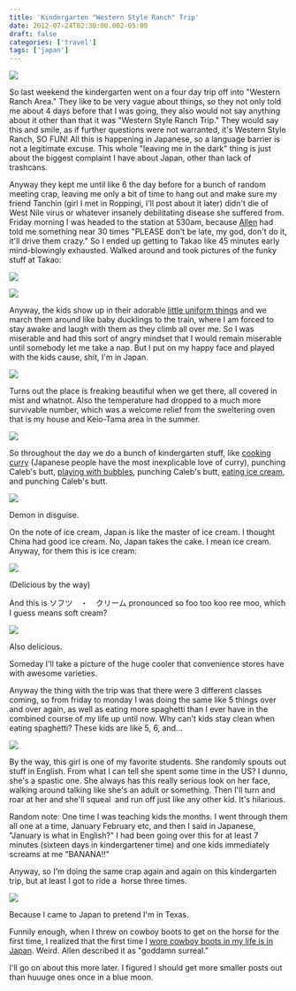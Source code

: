 ```yaml
---
title: 'Kindergarten "Western Style Ranch" Trip'
date: 2012-07-24T02:30:00.002-05:00
draft: false
categories: ['travel']
tags: ['japan']
---
```


[![](http://1.bp.blogspot.com/-TsAX21mULKQ/UA5OEJ-4r4I/AAAAAAAAAVs/Q4L9cRlQ6GM/s640/IMG_2118.JPG)](http://1.bp.blogspot.com/-TsAX21mULKQ/UA5OEJ-4r4I/AAAAAAAAAVs/Q4L9cRlQ6GM/s1600/IMG_2118.JPG)



So last weekend the kindergarten went on a four day trip off into "Western Ranch Area." They like to be very vague about things, so they not only told me about 4 days before that I was going, they also would not say anything about it other than that it was "Western Style Ranch Trip." They would say this and smile, as if further questions were not warranted, it's Western Style Ranch, SO FUN! All this is happening in Japanese, so a language barrier is not a legitimate excuse. This whole "leaving me in the dark" thing is just about the biggest complaint I have about Japan, other than lack of trashcans.


Anyway they kept me until like 6 the day before for a bunch of random meeting crap, leaving me only a bit of time to hang out and make sure my friend Tanchin (girl I met in Roppingi, I'll post about it later) didn't die of West Nile virus or whatever insanely debilitating disease she suffered from. Friday morning I was headed to the station at 530am, because [Allen](http://www.flickr.com/photos/ablate/7628630418/in/photostream) had told me something near 30 times "PLEASE don't be late, my god, don't do it, it'll drive them crazy." So I ended up getting to Takao like 45 minutes early mind-blowingly exhausted. Walked around and took pictures of the funky stuff at Takao:


[![](http://3.bp.blogspot.com/-PzxejxEBPOc/UA5A_5hIWeI/AAAAAAAAAUY/mP6XIRIKZpE/s320/IMG_1884.JPG)](http://3.bp.blogspot.com/-PzxejxEBPOc/UA5A_5hIWeI/AAAAAAAAAUY/mP6XIRIKZpE/s1600/IMG_1884.JPG)

[![](http://1.bp.blogspot.com/-xQQyNynOUjI/UA5A9RJwfEI/AAAAAAAAAUQ/yhcjLWOVlG4/s320/IMG_1883.JPG)](http://1.bp.blogspot.com/-xQQyNynOUjI/UA5A9RJwfEI/AAAAAAAAAUQ/yhcjLWOVlG4/s1600/IMG_1883.JPG)
















Anyway, the kids show up in their adorable [little uniform things](http://www.flickr.com/photos/ablate/7628791850/in/photostream) and we march them around like baby ducklings to the train, where I am forced to stay awake and laugh with them as they climb all over me. So I was miserable and had this sort of angry mindset that I would remain miserable until somebody let me take a nap. But I put on my happy face and played with the kids cause, shit, I'm in Japan.


[![](http://4.bp.blogspot.com/-iUB6Wll72I8/UA5FmRUW45I/AAAAAAAAAUw/2zlORcWb7f0/s400/IMG_1892.JPG)](http://4.bp.blogspot.com/-iUB6Wll72I8/UA5FmRUW45I/AAAAAAAAAUw/2zlORcWb7f0/s1600/IMG_1892.JPG)



Turns out the place is freaking beautiful when we get there, all covered in mist and whatnot. Also the temperature had dropped to a much more survivable number, which was a welcome relief from the sweltering oven that is my house and Keio-Tama area in the summer.


[![](http://1.bp.blogspot.com/-nCaIAKTrNHQ/UA5EgW9kA3I/AAAAAAAAAUk/7DE1_LeF_XI/s400/IMG_1919.JPG)](http://1.bp.blogspot.com/-nCaIAKTrNHQ/UA5EgW9kA3I/AAAAAAAAAUk/7DE1_LeF_XI/s1600/IMG_1919.JPG)



So throughout the day we do a bunch of kindergarten stuff, like [cooking curry](http://www.flickr.com/photos/ablate/7628739110/in/photostream) (Japanese people have the most inexplicable love of curry), punching Caleb's butt, [playing with bubbles](http://www.flickr.com/photos/ablate/7629404244/in/photostream), punching Caleb's butt, [eating ice cream](http://www.flickr.com/photos/ablate/7628733492/in/photostream), and punching Caleb's butt.


[![](http://2.bp.blogspot.com/-sTakqpQu_LU/UA5GbCmYXCI/AAAAAAAAAU8/xC7x3x7EF9Q/s400/IMG_1947.JPG)](http://2.bp.blogspot.com/-sTakqpQu_LU/UA5GbCmYXCI/AAAAAAAAAU8/xC7x3x7EF9Q/s1600/IMG_1947.JPG)

Demon in disguise. 


On the note of ice cream, Japan is like the master of ice cream. I thought China had good ice cream. No, Japan takes the cake. I mean ice cream. Anyway, for them this is ice cream:


[![](http://3.bp.blogspot.com/-Zp2rXDAVpQo/UA5Ime4JTdI/AAAAAAAAAVE/E84AHqrOrqY/s400/IMG_2138.JPG)](http://3.bp.blogspot.com/-Zp2rXDAVpQo/UA5Ime4JTdI/AAAAAAAAAVE/E84AHqrOrqY/s1600/IMG_2138.JPG)

(Delicious by the way)

And this is ソフツ　・　クリーム pronounced so foo too koo ree moo, which I guess means soft cream?


[![](http://4.bp.blogspot.com/-LzDdMGStEio/UA5JQh0ADAI/AAAAAAAAAVM/o_cpuqMsslY/s400/IMG_1941.JPG)](http://4.bp.blogspot.com/-LzDdMGStEio/UA5JQh0ADAI/AAAAAAAAAVM/o_cpuqMsslY/s1600/IMG_1941.JPG)

Also delicious.

Someday I'll take a picture of the huge cooler that convenience stores have with awesome varieties.

Anyway the thing with the trip was that there were 3 different classes coming, so from friday to monday I was doing the same like 5 things over and over again, as well as eating more spaghetti than I ever have in the combined course of my life up until now. Why can't kids stay clean when eating spaghetti? These kids are like 5, 6, and...


[![](http://1.bp.blogspot.com/-jAg0crECrr8/UA5J1msuBkI/AAAAAAAAAVU/TA45-cWUg0c/s400/IMG_2154.JPG)](http://1.bp.blogspot.com/-jAg0crECrr8/UA5J1msuBkI/AAAAAAAAAVU/TA45-cWUg0c/s1600/IMG_2154.JPG)



By the way, this girl is one of my favorite students. She randomly spouts out stuff in English. From what I can tell she spent some time in the US? I dunno, she's a spastic one. She always has this really serious look on her face, walking around talking like she's an adult or something. Then I'll turn and roar at her and she'll squeal  and run off just like any other kid. It's hilarious.

Random note: One time I was teaching kids the months. I went through them all one at a time, January February etc, and then I said in Japanese, "January is what in English?" I had been going over this for at least 7 minutes (sixteen days in kindergartener time) and one kids immediately screams at me "BANANA!!"


Anyway, so I'm doing the same crap again and again on this kindergarten trip, but at least I got to ride a  horse three times.


[![](http://2.bp.blogspot.com/-r1XNXTsv7Z0/UA5KyPJTTkI/AAAAAAAAAVg/5nmdDlI8x8Y/s400/IMG_2101.JPG)](http://2.bp.blogspot.com/-r1XNXTsv7Z0/UA5KyPJTTkI/AAAAAAAAAVg/5nmdDlI8x8Y/s1600/IMG_2101.JPG)

Because I came to Japan to pretend I'm in Texas.

Funnily enough, when I threw on cowboy boots to get on the horse for the first time, I realized that the first time I [wore cowboy boots in my life is in Japan](http://www.flickr.com/photos/ablate/7635344574/). Weird. Allen described it as "goddamn surreal."

I'll go on about this more later. I figured I should get more smaller posts out than huuuge ones once in a blue moon.
